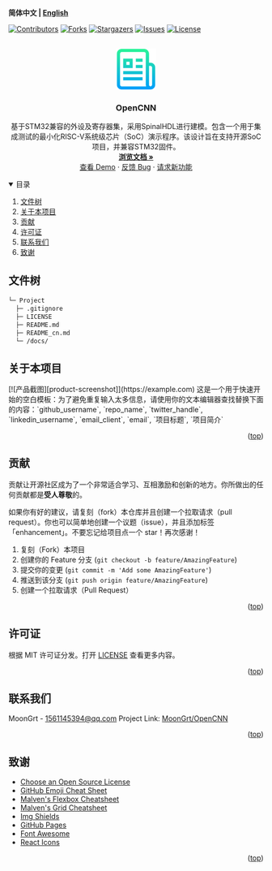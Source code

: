 **简体中文 | [English](README.md)**
<div id="top"></div>

[![Contributors][contributors-shield]][contributors-url]
[![Forks][forks-shield]][forks-url]
[![Stargazers][stars-shield]][stars-url]
[![Issues][issues-shield]][issues-url]
[![License][license-shield]][license-url]


<!-- PROJECT LOGO -->
<br />
<div align="center">
    <a href="https://github.com/MoonGrt/OpenCNN">
    <img src="docs/images/logo.png" alt="Logo" width="80" height="80">
    </a>
<h3 align="center">OpenCNN</h3>
    <p align="center">
    基于STM32兼容的外设及寄存器集，采用SpinalHDL进行建模。包含一个用于集成测试的最小化RISC-V系统级芯片（SoC）演示程序。该设计旨在支持开源SoC项目，并兼容STM32固件。
    <br />
    <a href="https://github.com/MoonGrt/OpenCNN"><strong>浏览文档 »</strong></a>
    <br />
    <a href="https://github.com/MoonGrt/OpenCNN">查看 Demo</a>
    ·
    <a href="https://github.com/MoonGrt/OpenCNN/issues">反馈 Bug</a>
    ·
    <a href="https://github.com/MoonGrt/OpenCNN/issues">请求新功能</a>
    </p>
</div>




<!-- CONTENTS -->
<details open>
  <summary>目录</summary>
  <ol>
    <li><a href="#文件树">文件树</a></li>
    <li>
      <a href="#关于本项目">关于本项目</a>
      <ul>
      </ul>
    </li>
    <li><a href="#贡献">贡献</a></li>
    <li><a href="#许可证">许可证</a></li>
    <li><a href="#联系我们">联系我们</a></li>
    <li><a href="#致谢">致谢</a></li>
  </ol>
</details>





<!-- 文件树 -->
## 文件树

```
└─ Project
  ├─ .gitignore
  ├─ LICENSE
  ├─ README.md
  ├─ README_cn.md
  └─ /docs/

```



<!-- 关于本项目 -->
## 关于本项目

<p style=" margin-top:0px; margin-bottom:0px; margin-left:0px; margin-right:0px; -qt-block-indent:0; text-indent:0px;">[![产品截图][product-screenshot]](https://example.com) 这是一个用于快速开始的空白模板：为了避免重复输入太多信息，请使用你的文本编辑器查找替换下面的内容：`github_username`, `repo_name`, `twitter_handle`, `linkedin_username`, `email_client`, `email`, `项目标题`, `项目简介`</p></body></html>
<p align="right">(<a href="#top">top</a>)</p>



<!-- 贡献 -->
## 贡献

贡献让开源社区成为了一个非常适合学习、互相激励和创新的地方。你所做出的任何贡献都是**受人尊敬**的。

如果你有好的建议，请复刻（fork）本仓库并且创建一个拉取请求（pull request）。你也可以简单地创建一个议题（issue），并且添加标签「enhancement」。不要忘记给项目点一个 star！再次感谢！

1. 复刻（Fork）本项目
2. 创建你的 Feature 分支 (`git checkout -b feature/AmazingFeature`)
3. 提交你的变更 (`git commit -m 'Add some AmazingFeature'`)
4. 推送到该分支 (`git push origin feature/AmazingFeature`)
5. 创建一个拉取请求（Pull Request）
<p align="right">(<a href="#top">top</a>)</p>



<!-- 许可证 -->
## 许可证

根据 MIT 许可证分发。打开 [LICENSE](LICENSE) 查看更多内容。
<p align="right">(<a href="#top">top</a>)</p>



<!-- 联系我们 -->
## 联系我们

MoonGrt - 1561145394@qq.com
Project Link: [MoonGrt/OpenCNN](https://github.com/MoonGrt/OpenCNN)

<p align="right">(<a href="#top">top</a>)</p>



<!-- 致谢 -->
## 致谢

* [Choose an Open Source License](https://choosealicense.com)
* [GitHub Emoji Cheat Sheet](https://www.webpagefx.com/tools/emoji-cheat-sheet)
* [Malven's Flexbox Cheatsheet](https://flexbox.malven.co/)
* [Malven's Grid Cheatsheet](https://grid.malven.co/)
* [Img Shields](https://shields.io)
* [GitHub Pages](https://pages.github.com)
* [Font Awesome](https://fontawesome.com)
* [React Icons](https://react-icons.github.io/react-icons/search)
<p align="right">(<a href="#top">top</a>)</p>




<!-- MARKDOWN LINKS & IMAGES -->
<!-- https://www.markdownguide.org/basic-syntax/#reference-style-links -->
[contributors-shield]: https://img.shields.io/github/contributors/MoonGrt/OpenCNN.svg?style=for-the-badge
[contributors-url]: https://github.com/MoonGrt/OpenCNN/graphs/contributors
[forks-shield]: https://img.shields.io/github/forks/MoonGrt/OpenCNN.svg?style=for-the-badge
[forks-url]: https://github.com/MoonGrt/OpenCNN/network/members
[stars-shield]: https://img.shields.io/github/stars/MoonGrt/OpenCNN.svg?style=for-the-badge
[stars-url]: https://github.com/MoonGrt/OpenCNN/stargazers
[issues-shield]: https://img.shields.io/github/issues/MoonGrt/OpenCNN.svg?style=for-the-badge
[issues-url]: https://github.com/MoonGrt/OpenCNN/issues
[license-shield]: https://img.shields.io/github/license/MoonGrt/OpenCNN.svg?style=for-the-badge
[license-url]: https://github.com/MoonGrt/OpenCNN/blob/master/LICENSE

